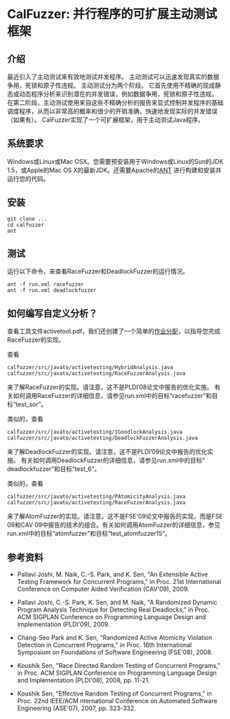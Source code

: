 # CalFuzzer: 并行程序的可扩展主动测试框架

## 介绍

最近引入了主动测试来有效地测试并发程序。 主动测试可以迅速发现真实的数据争用，死锁和原子性违规。 主动测试分为两个阶段。 它首先使用不精确的现成静态或动态程序分析来识别潜在的并发错误，例如数据争用，死锁和原子性违规。 在第二阶段，主动测试使用来自这些不精确分析的报告来显式控制并发程序的基础调度程序，从而以非常高的概率和很少的开销准确，快速地发现实际的并发错误（如果有）。 CalFuzzer实现了一个可扩展框架，用于主动测试Java程序。

## 系统要求

Windows或Linux或Mac OSX。您需要预安装用于Windows或Linux的Sun的JDK 1.5，或Apple的Mac OS X的最新JDK。还需要Apache的[ANT](http://ant.apache.org/) 进行构建和安装并运行您的代码。

## 安装

```
git clone ...
cd calfuzzer
ant
```
    
## 测试
运行以下命令，来查看RaceFuzzer和DeadlockFuzzer的运行情况。

```    
ant -f run.xml racefuzzer
ant -f run.xml deadlockfuzzer
```

## 如何编写自定义分析？

查看工具文件activetool.pdf，我们还创建了一个简单的[作业分配](http://sp09.pbwiki.com/RaceFuzzer-Homework)，以指导您完成RaceFuzzer的实现。

查看

```
calfuzzer/src/javato/activetesting/HybridAnalysis.java
calfuzzer/src/javato/activetesting/RaceFuzzerAnalysis.java
```

来了解RaceFuzzer的实现。请注意，这不是PLDI’08论文中报告的优化实施。 有关如何调用RaceFuzzer的详细信息，请参见run.xml中的目标“racefuzzer”和目标“test_sor”。

类似的，查看

```
calfuzzer/src/javato/activetesting/IGoodlockAnalysis.java
calfuzzer/src/javato/activetesting/DeadlockFuzzerAnalysis.java
```

来了解DeadlockFuzzer的实现。请注意，这不是PLDI’09论文中报告的优化实施。 有关如何调用DeadlockFuzzer的详细信息，请参见run.xml中的目标“ deadlockfuzzer”和目标“test_6”。

类似的，查看

```
calfuzzer/src/javato/activetesting/PAtomicityAnalysis.java
calfuzzer/src/javato/activetesting/RaceFuzzerAnalysis.java
```

来了解AtomFuzzer的实现。请注意，这不是FSE'09论文中报告的实现，而是FSE 09和CAV 09中报告的技术的组合。有关如何调用AtomFuzzer的详细信息，参见run.xml中的目标“atomfuzzer”和目标“test_atomfuzzer15”。 

## 参考资料

 *  Pallavi Joshi, M. Naik, C.-S. Park, and K. Sen, "An Extensible Active Testing Framework for Concurrent Programs," in Proc. 21st International Conference on Computer Aided Verification (CAV'09), 2009. 

 *  Pallavi Joshi, C.-S. Park, K. Sen, and M. Naik, "A Randomized Dynamic Program Analysis Technique for Detecting Real Deadlocks," in Proc. ACM SIGPLAN Conference on Programming Language Design and Implementation (PLDI'09), 2009. 

 *  Chang-Seo Park and K. Sen, "Randomized Active Atomicity Violation Detection in Concurrent Programs," in Proc. 16th International Symposium on Foundations of Software Engineering (FSE'08), 2008. 

 * Koushik Sen, "Race Directed Random Testing of Concurrent Programs," in Proc. ACM SIGPLAN Conference on Programming Language Design and Implementation (PLDI'08), 2008, pp. 11-21. 

 *  Koushik Sen, "Effective Random Testing of Concurrent Programs," in Proc. 22nd IEEE/ACM nternational Conference on Automated Software Engineering (ASE'07), 2007, pp. 323-332. 
  
